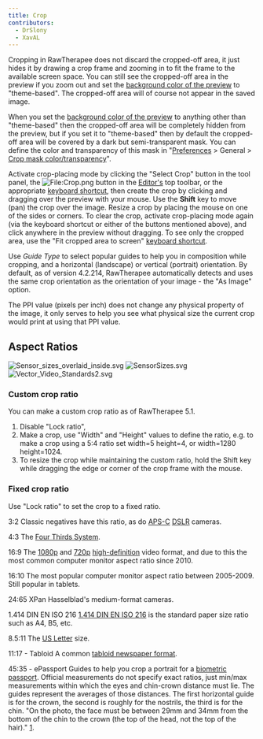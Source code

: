 ```yaml
---
title: Crop
contributors:
  - DrSlony
  - XavAL
---
```


Cropping in RawTherapee does not discard the cropped-off area, it just
hides it by drawing a crop frame and zooming in to fit the frame to the
available screen space. You can still see the cropped-off area in the
preview if you zoom out and set the [background color of the preview](the_image_editor_tab#background_color_of_the_preview)
to "theme-based". The cropped-off area will of course not appear in the
saved image.

When you set the [background color of the preview](the_image_editor_tab#background_color_of_the_preview)
to anything other than "theme-based" then the cropped-off area will be
completely hidden from the preview, but if you set it to "theme-based"
then by default the cropped-off area will be covered by a dark but
semi-transparent mask. You can define the color and transparency of this
mask in "[Preferences](preferences) \> General \> [Crop mask color/transparency](preferences#default_theme)".

Activate crop-placing mode by clicking the "Select Crop" button in the
tool panel, the ![<File:Crop.png>](Crop.png "File:Crop.png") button in
the [Editor's](the_image_editor_tab) top toolbar, or the
appropriate [keyboard shortcut](keyboard_shortcuts), then
create the crop by clicking and dragging over the preview with your
mouse. Use the **Shift** key to move (pan) the crop over the image.
Resize a crop by placing the mouse on one of the sides or corners. To
clear the crop, activate crop-placing mode again (via the keyboard
shortcut or either of the buttons mentioned above), and click anywhere
in the preview without dragging. To see only the cropped area, use the
"Fit cropped area to screen" [keyboard shortcut](keyboard_shortcuts).

Use *Guide Type* to select popular guides to help you in composition
while cropping, and a horizontal (landscape) or vertical (portrait)
orientation. By default, as of version 4.2.214, RawTherapee
automatically detects and uses the same crop orientation as the
orientation of your image - the "As Image" option.

The PPI value (pixels per inch) does not change any physical property of
the image, it only serves to help you see what physical size the current
crop would print at using that PPI value.

## Aspect Ratios

![](Sensor_sizes_overlaid_inside.svg "Sensor_sizes_overlaid_inside.svg")
![](SensorSizes.svg "SensorSizes.svg")
![](Vector_Video_Standards2.svg "Vector_Video_Standards2.svg")

### Custom crop ratio

You can make a custom crop ratio as of RawTherapee 5.1.

1.  Disable "Lock ratio",
2.  Make a crop, use "Width" and "Height" values to define the ratio,
    e.g. to make a crop using a 5:4 ratio set width=5 height=4, or
    width=1280 height=1024.
3.  To resize the crop while maintaining the custom ratio, hold the
    Shift key while dragging the edge or corner of the crop frame with
    the mouse.

### Fixed crop ratio

Use "Lock ratio" to set the crop to a fixed ratio.

3:2
Classic negatives have this ratio, as do
[APS-C](https://en.wikipedia.org/wiki/APS-C)
[DSLR](https://en.wikipedia.org/wiki/Digital_single-lens_reflex_camera)
cameras.

4:3
The [Four Thirds
System](https://en.wikipedia.org/wiki/Four_Thirds_system).

16:9
The [1080p](https://en.wikipedia.org/wiki/1080p) and
[720p](https://en.wikipedia.org/wiki/720p)
[high-definition](https://en.wikipedia.org/wiki/High-definition_video)
video format, and due to this the most common computer monitor aspect
ratio since 2010.

16:10
The most popular computer monitor aspect ratio between 2005-2009. Still
popular in tablets.

24:65 XPan
Hasselblad's medium-format cameras.

1.414 DIN EN ISO 216
[1.414 DIN EN ISO 216](https://en.wikipedia.org/wiki/ISO_216) is the
standard paper size ratio such as A4, B5, etc.

8.5:11
The [US Letter](https://en.wikipedia.org/wiki/Letter_(paper_size)) size.

11:17 - Tabloid
A common [tabloid newspaper format](https://en.wikipedia.org/wiki/Tabloid_(newspaper_format)).

45:35 - ePassport
Guides to help you crop a portrait for a [biometric passport](https://en.wikipedia.org/wiki/Biometric_passport). Official
measurements do not specify exact ratios, just min/max measurements
within which the eyes and chin-crown distance must lie. The guides
represent the averages of those distances. The first horizontal guide is
for the crown, the second is roughly for the nostrils, the third is for
the chin. "On the photo, the face must be between 29mm and 34mm from the
bottom of the chin to the crown (the top of the head, not the top of the
hair)."
[1](http://www.homeoffice.gov.uk/agencies-public-bodies/ips/passports/information-photographers/).
